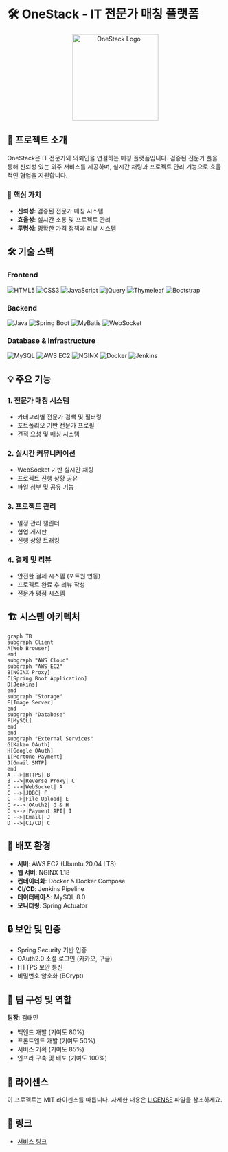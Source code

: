 # 🛠 OneStack - IT 전문가 매칭 플랫폼

<p align="center">
  <img src="https://www.onestack.store/images/onestack.png" alt="OneStack Logo" width="200">
</p>

## 📌 프로젝트 소개

OneStack은 IT 전문가와 의뢰인을 연결하는 매칭 플랫폼입니다. 검증된 전문가 풀을 통해 신뢰성 있는 외주 서비스를 제공하며, 실시간 채팅과 프로젝트 관리 기능으로 효율적인 협업을 지원합니다.

### 🎯 핵심 가치
- **신뢰성**: 검증된 전문가 매칭 시스템
- **효율성**: 실시간 소통 및 프로젝트 관리
- **투명성**: 명확한 가격 정책과 리뷰 시스템

## 🛠 기술 스택

### Frontend
![HTML5](https://img.shields.io/badge/HTML5-E34F26?style=flat-square&logo=html5&logoColor=white)
![CSS3](https://img.shields.io/badge/CSS3-1572B6?style=flat-square&logo=css3&logoColor=white)
![JavaScript](https://img.shields.io/badge/JavaScript-F7DF1E?style=flat-square&logo=javascript&logoColor=black)
![jQuery](https://img.shields.io/badge/jQuery-0769AD?style=flat-square&logo=jquery&logoColor=white)
![Thymeleaf](https://img.shields.io/badge/Thymeleaf-005F0F?style=flat-square&logo=thymeleaf&logoColor=white)
![Bootstrap](https://img.shields.io/badge/Bootstrap-7952B3?style=flat-square&logo=bootstrap&logoColor=white)

### Backend
![Java](https://img.shields.io/badge/Java-007396?style=flat-square&logo=java&logoColor=white)
![Spring Boot](https://img.shields.io/badge/Spring_Boot-6DB33F?style=flat-square&logo=spring-boot&logoColor=white)
![MyBatis](https://img.shields.io/badge/MyBatis-000000?style=flat-square&logo=mybatis&logoColor=white)
![WebSocket](https://img.shields.io/badge/WebSocket-010101?style=flat-square&logo=websocket&logoColor=white)

### Database & Infrastructure
![MySQL](https://img.shields.io/badge/MySQL-4479A1?style=flat-square&logo=mysql&logoColor=white)
![AWS EC2](https://img.shields.io/badge/AWS_EC2-232F3E?style=flat-square&logo=amazon-aws&logoColor=white)
![NGINX](https://img.shields.io/badge/NGINX-009639?style=flat-square&logo=nginx&logoColor=white)
![Docker](https://img.shields.io/badge/Docker-2496ED?style=flat-square&logo=docker&logoColor=white)
![Jenkins](https://img.shields.io/badge/Jenkins-D24939?style=flat-square&logo=jenkins&logoColor=white)

## 💡 주요 기능

### 1. 전문가 매칭 시스템
- 카테고리별 전문가 검색 및 필터링
- 포트폴리오 기반 전문가 프로필
- 견적 요청 및 매칭 시스템

### 2. 실시간 커뮤니케이션
- WebSocket 기반 실시간 채팅
- 프로젝트 진행 상황 공유
- 파일 첨부 및 공유 기능

### 3. 프로젝트 관리
- 일정 관리 캘린더
- 협업 게시판
- 진행 상황 트래킹

### 4. 결제 및 리뷰
- 안전한 결제 시스템 (포트원 연동)
- 프로젝트 완료 후 리뷰 작성
- 전문가 평점 시스템

## 🏗 시스템 아키텍처
```mermaid
graph TB
subgraph Client
A[Web Browser]
end
subgraph "AWS Cloud"
subgraph "AWS EC2"
B[NGINX Proxy]
C[Spring Boot Application]
D[Jenkins]
end
subgraph "Storage"
E[Image Server]
end
subgraph "Database"
F[MySQL]
end
end
subgraph "External Services"
G[Kakao OAuth]
H[Google OAuth]
I[PortOne Payment]
J[Gmail SMTP]
end
A -->|HTTPS| B
B -->|Reverse Proxy| C
C -->|WebSocket| A
C -->|JDBC| F
C -->|File Upload| E
C <-->|OAuth2| G & H
C <-->|Payment API| I
C -->|Email| J
D -->|CI/CD| C
```


## 🚀 배포 환경

- **서버**: AWS EC2 (Ubuntu 20.04 LTS)
- **웹 서버**: NGINX 1.18
- **컨테이너화**: Docker & Docker Compose
- **CI/CD**: Jenkins Pipeline
- **데이터베이스**: MySQL 8.0
- **모니터링**: Spring Actuator

## 🔒 보안 및 인증

- Spring Security 기반 인증
- OAuth2.0 소셜 로그인 (카카오, 구글)
- HTTPS 보안 통신
- 비밀번호 암호화 (BCrypt)

## 👥 팀 구성 및 역할

**팀장**: 김태민
- 백엔드 개발 (기여도 80%)
- 프론트엔드 개발 (기여도 50%)
- 서비스 기획 (기여도 85%)
- 인프라 구축 및 배포 (기여도 100%)

## 📝 라이센스

이 프로젝트는 MIT 라이센스를 따릅니다. 자세한 내용은 [LICENSE](LICENSE) 파일을 참조하세요.

## 🔗 링크

- [서비스 링크](https://www.onestack.store)
